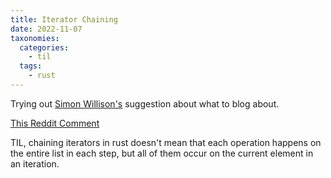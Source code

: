 ```yaml
---
title: Iterator Chaining
date: 2022-11-07
taxonomies:
  categories:
    - til
  tags:
    - rust
---
```


Trying out [Simon Willison's](https://simonwillison.net/2022/Nov/6/what-to-blog-about/) suggestion about what to blog about.

[This Reddit Comment](https://reddit.com/r/rust/comments/yom5g8/_/ivezs5b/?context=1)

TIL, chaining iterators in rust doesn't mean that each operation happens on the entire list in each step, but all of them occur on the current element in an iteration.